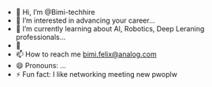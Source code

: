 - 👋 Hi, I’m @Bimi-techhire
- 👀 I’m interested in advancing your career...
- 🌱 I’m currently learning about AI, Robotics, Deep Leraning professionals...
- 💞
- 📫 How to reach me bimi.felix@analog.com
- 😄 Pronouns: ...
- ⚡ Fun fact: I like networking meeting new pwoplw

<!---
Bimi-techhire/Bimi-techhire is a ✨ special ✨ repository because its `README.md` (this file) appears on your GitHub profile.
You can click the Preview link to take a look at your changes.
--->
